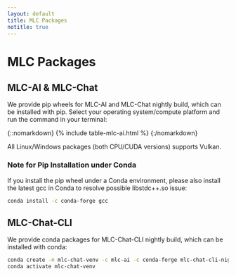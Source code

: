 ```yaml
---
layout: default
title: MLC Packages
notitle: true
---
```


# MLC Packages

## MLC-AI & MLC-Chat

We provide pip wheels for MLC-AI and MLC-Chat nightly build, which can be installed with pip.
Select your operating system/compute platform and run the command in your terminal:

{::nomarkdown}
{% include table-mlc-ai.html %}
{:/nomarkdown}

All Linux/Windows packages (both CPU/CUDA versions) supports Vulkan.

### Note for Pip Installation under Conda

If you install the pip wheel under a Conda environment, please also install the latest gcc
in Conda to resolve possible libstdc++.so issue:
```bash
conda install -c conda-forge gcc
```

## MLC-Chat-CLI

We provide conda packages for MLC-Chat-CLI nightly build, which can be installed with conda:

```bash
conda create -n mlc-chat-venv -c mlc-ai -c conda-forge mlc-chat-cli-nightly
conda activate mlc-chat-venv
```
